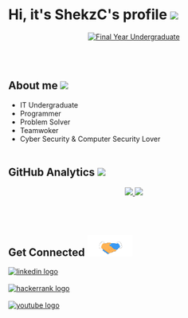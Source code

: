 # Hi, it's ShekzC's profile <img src="https://media.giphy.com/media/hvRJCLFzcasrR4ia7z/giphy.gif" width="25px">

<p align="center">
<a href="https://github.com/DenverCoder1/readme-typing-svg"><img src="https://readme-typing-svg.herokuapp.com?font=Julee&size=40&pause=1000&color=00F106&center=true&width=850&height=100&lines=Final+year+IT+Undergraduate;interested+in;Cyber+Security+%7C+Computer+Security+%7C+Web+Development;Knowledge+seeking+for+cutting-edge+technologies" alt="Final Year Undergraduate" /></a>
</p>
<br><br>

## About me <picture><img src = "https://github.com/7oSkaaa/7oSkaaa/blob/main/Images/about_me.gif?raw=true" width = 50px></picture>
- IT Undergraduate
- Programmer
- Problem Solver
- Teamwoker
- Cyber Security & Computer Security Lover
<br><br>

## GitHub Analytics <img src="https://media.giphy.com/media/cj87CxfRtrUifF3Ryk/giphy.gif" width="35px"> 

<p align="center">
<a href="https://github.com/shekzc">
<img height="180em" src="https://github-readme-stats-eight-theta.vercel.app/api?username=shekzc&show_icons=true&theme=algolia&include_all_commits=true&count_private=true"/>
<img height="180em" src="https://github-readme-stats-eight-theta.vercel.app/api/top-langs/?username=shekzc&layout=compact&langs_count=8&theme=algolia"/>
</a>
</p>
<br><br>

## Get Connected <img src="https://github.com/0xAbdulKhalid/0xAbdulKhalid/raw/main/assets/mdImages/handshake.gif" width ="90">

<a href="https://www.linkedin.com/in/abhishek-chathuranga/" target="_blank">
<img src="https://img.shields.io/static/v1?message=LinkedIn&logo=linkedin&label=&color=0077B5&logoColor=white&labelColor=&style=for-the-badge" height="35" alt="linkedin logo"  />
</a> 
<br><br>
  
<a href="https://www.hackerrank.com/ShekzC" target="_blank">
<img src="https://img.shields.io/static/v1?message=HackerRank&logo=hackerrank&label=&color=2EC866&logoColor=white&labelColor=&style=for-the-badge" height="35" alt="hackerrank logo"  />
</a> 
<br><br>
  
<a href="https://www.youtube.com/channel/UCt_Rx8D3_EGq0SpV281tWTw" target="_blank">
<img src="https://img.shields.io/static/v1?message=Youtube&logo=youtube&label=&color=FF0000&logoColor=white&labelColor=&style=for-the-badge" height="35" alt="youtube logo"  />
</a>
<br><br>



<!--
**shekzc/shekzc** is a ✨ _special_ ✨ repository because its `README.md` (this file) appears on your GitHub profile.

Here are some ideas to get you started:

- 🔭 I’m currently working on ...
- 🌱 I’m currently learning ...
- 👯 I’m looking to collaborate on ...
- 🤔 I’m looking for help with ...
- 💬 Ask me about ...
- 📫 How to reach me: ...
- 😄 Pronouns: ...
- ⚡ Fun fact: ...
-->
